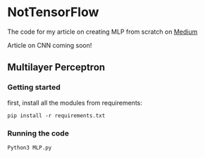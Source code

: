 # NotTensorFlow

The code for my article on creating MLP from scratch on [Medium](https://medium.com/@richard.tjokro2/creating-neural-networks-concepts-math-and-code-part-i-24ed8186c20d)

Article on CNN coming soon!

## Multilayer Perceptron

### Getting started
first, install all the modules from requirements:
```
pip install -r requirements.txt
```
### Running the code
```
Python3 MLP.py
```

